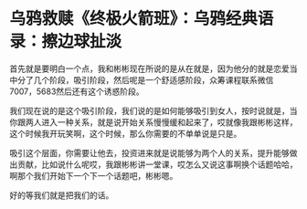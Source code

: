 # 乌鸦救赎《终极火箭班》：乌鸦经典语录：擦边球扯淡

首先就是要明白一个点，我和彬彬现在所说的是从在就是，因为他分的就是恋爱当中分了几个阶段，吸引阶段，然后呢是一个舒适感阶段，众筹课程联系微信7007，5683然后还有这个诱惑阶段。

我们现在说的是这个吸引阶段，我们说的是如何能够吸引到女人，按时说就是，当你跟两人进入一种关系，就是说开始关系慢慢缓和起来了，哎就像我跟彬彬这样，这个时候我开玩笑啊，这个时候，那么你需要的不单单说是只是。

吸引这个层面，你需要让他去，投资进来就是说能够为两个人的关系，提升能够做出贡献，比如说什么呢哎，我跟彬彬讲一堂课，哎怎么又说这事啊换个话题哈哈，啊那个我们开始下一个下一个话题吧，彬彬嗯。

好的等我们就是把我们的话。
